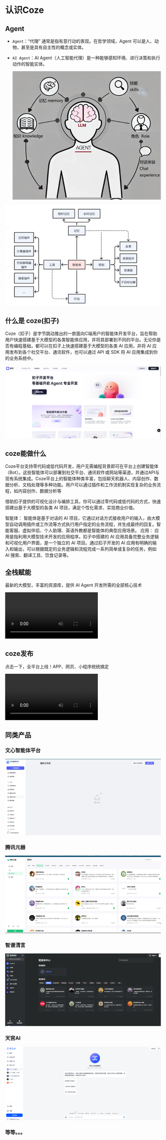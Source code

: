 # 认识Coze



## Agent

- `Agent`：“代理” 通常是指有意行动的表现。在哲学领域，Agent 可以是人、动物，甚至是具有自主性的概念或实体。

- `AI Agent`：AI Agent（人工智能代理）是一种能够感知环境、进行决策和执行动作的智能实体。

  ![img](img/README/v2-59b4749313f3c445e087076c0c15722f_720w.webp)

![image-20250521174704106](img/README/image-20250521174704106.png)

## 什么是 coze(扣子)

‌Coze（扣子）是字节跳动推出的一款面向C端用户的智能体开发平台，旨在帮助用户快速搭建基于大模型的各类智能体应用，并将其部署到不同的平台。无论你是否有编程基础，都可以在扣子上快速搭建基于大模型的各类 AI 应用，并将 AI 应用发布到各个社交平台、通讯软件，也可以通过 API 或 SDK 将 AI 应用集成到你的业务系统中。

![image-20250519173900205](img/README/image-20250519173900205.png)

## coze能做什么

Coze平台支持零代码或低代码开发，用户无需编程背景即可在平台上创建智能体（Bot）。这些智能体可以部署到社交平台、通讯软件或网站等渠道，并通过API与现有系统集成。Coze平台上的智能体种类丰富，包括聊天机器人、内容创作、数据分析、文档处理等多种功能。用户可以通过插件和工作流机制实现复杂的业务流程，如内容创作、数据分析等‌

借助扣子提供的可视化设计与编排工具，你可以通过零代码或低代码的方式，快速搭建出基于大模型的各类 AI 项目，满足个性化需求、实现商业价值。

智能体： 智能体是基于对话的 AI 项目，它通过对话方式接收用户的输入，由大模型自动调用插件或工作流等方式执行用户指定的业务流程，并生成最终的回复。智能客服、虚拟伴侣、个人助理、英语外教都是智能体的典型应用场景。
应用： 应用是指利用大模型技术开发的应用程序。扣子中搭建的 AI 应用具备完整业务逻辑和可视化用户界面，是一个独立的 AI 项目。通过扣子开发的 AI 应用有明确的输入和输出，可以根据既定的业务逻辑和流程完成一系列简单或复杂的任务，例如 AI 搜索、翻译工具、饮食记录等。



## 全栈赋能

最新的大模型，丰富的资源库，提供 AI Agent 开发所需的全部核心技术

<video playsinline="" loop="" autoplay="" src="https://lf-coze-web-cdn.coze.cn/obj/eden-cn/lm-lgvj/ljhwZthlaukjlkulzlp/coze/landing_selling_point_1_1.mp4" poster="" class="topic-carousel-image--bhsW9QKjCfogLkHh" style="transform: translateY(0%);"></video>

## coze发布

点击一下，全平台上线！APP、网页、小程序统统搞定

<video playsinline="" loop="" autoplay="" class="img--w69cYOSYeaMjybbF" src="https://lf-coze-web-cdn.coze.cn/obj/eden-cn/lm-lgvj/ljhwZthlaukjlkulzlp/coze/landing_selling_point_3.mp4" poster=""></video>



## 同类产品

### 文心智能体平台

![image-20250521172844463](img/README/image-20250521172844463.png)

### 腾讯元器

![image-20250521180233182](img/README/image-20250521180233182.png)

### 智谱清言

![image-20250521180329918](img/README/image-20250521180329918.png)

### 天宫AI

![image-20250521180443341](img/README/image-20250521180443341.png)

### 等等。。。









